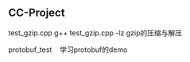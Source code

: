 ## CC-Project

test_gzip.cpp    g++ test_gzip.cpp -lz  gzip的压缩与解压

protobuf_test    学习protobuf的demo
